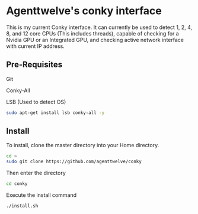 # Agenttwelve's conky interface
This is my current Conky interface. It can currently be used to detect 1, 2, 4, 8, and 12 core CPUs (This includes threads), capable of checking for a Nvidia GPU or an Integrated GPU, and checking active network interface with current IP address.

## Pre-Requisites
Git

Conky-All

LSB (Used to detect OS)
```bash
sudo apt-get install lsb conky-all -y
```

## Install
To install, clone the master directory into your Home directory.
```bash
cd ~
sudo git clone https://github.com/agenttwelve/conky
```

Then enter the directory 
```bash
cd conky
```
Execute the install command
```bash
./install.sh
```
